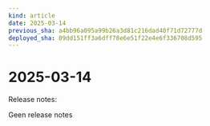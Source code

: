 ```yaml
---
kind: article
date: 2025-03-14
previous_sha: a4bb96a095a99b26a3d81c216dad40f71d72777d
deployed_sha: 09dd151ff3a6dff78e6e51f22e4e6f336708d595
---
```


# 2025-03-14

Release notes:

Geen release notes
